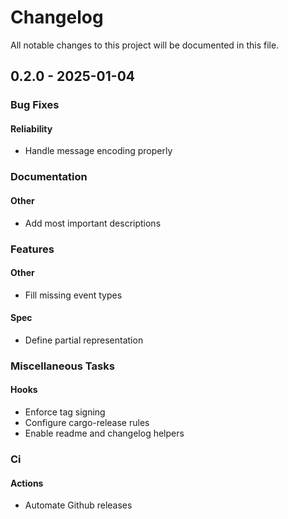 # Changelog

All notable changes to this project will be documented in this file.

## 0.2.0 - 2025-01-04

### Bug Fixes

#### Reliability

- Handle message encoding properly

### Documentation

#### Other

- Add most important descriptions

### Features

#### Other

- Fill missing event types

#### Spec

- Define partial representation

### Miscellaneous Tasks

#### Hooks

- Enforce tag signing
- Configure cargo-release rules
- Enable readme and changelog helpers

### Ci

#### Actions

- Automate Github releases

<!-- generated by git-cliff -->
